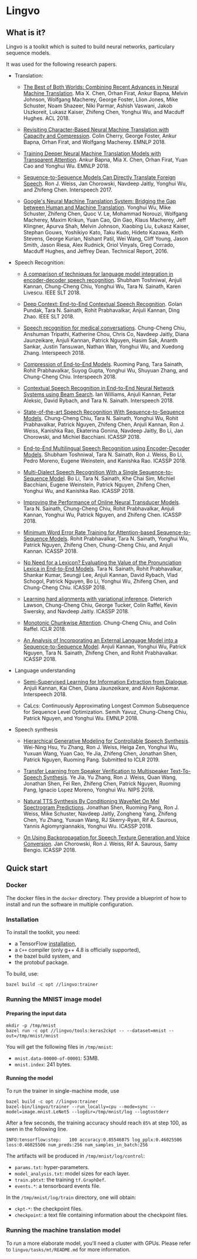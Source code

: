 # Lingvo

## What is it?

Lingvo is a toolkit which is suited to build neural networks, particulary
sequence models.

It was used for the following research papers.

*   Translation:

    *   [The Best of Both Worlds: Combining Recent Advances in Neural Machine
        Translation](http://aclweb.org/anthology/P18-1008). Mia X. Chen, Orhan
        Firat, Ankur Bapna, Melvin Johnson, Wolfgang Macherey, George Foster,
        Llion Jones, Mike Schuster, Noam Shazeer, Niki Parmar, Ashish Vaswani,
        Jakob Uszkoreit, Lukasz Kaiser, Zhifeng Chen, Yonghui Wu, and Macduff
        Hughes. ACL 2018.

    *   [Revisiting Character-Based Neural Machine Translation with Capacity and
        Compression](https://arxiv.org/abs/1808.09943). Colin Cherry, George
        Foster, Ankur Bapna, Orhan Firat, and Wolfgang Macherey. EMNLP 2018.

    *   [Training Deeper Neural Machine Translation Models with Transparent
        Attention](https://arxiv.org/abs/1808.07561). Ankur Bapna, Mia X. Chen,
        Orhan Firat, Yuan Cao and Yonghui Wu. EMNLP 2018.

    *   [Sequence-to-Sequence Models Can Directly Translate Foreign Speech](https://arxiv.org/abs/1703.08581).
        Ron J. Weiss, Jan Chorowski, Navdeep Jaitly, Yonghui Wu, and Zhifeng
        Chen. Interspeech 2017.

    *   [Google's Neural Machine Translation System: Bridging the Gap between
        Human and Machine Translation](https://arxiv.org/abs/1609.08144).
        Yonghui Wu, Mike Schuster, Zhifeng Chen, Quoc V. Le, Mohammad Norouzi,
        Wolfgang Macherey, Maxim Krikun, Yuan Cao, Qin Gao, Klaus Macherey, Jeff
        Klingner, Apurva Shah, Melvin Johnson, Xiaobing Liu, Łukasz Kaiser,
        Stephan Gouws, Yoshikiyo Kato, Taku Kudo, Hideto Kazawa, Keith Stevens,
        George Kurian, Nishant Patil, Wei Wang, Cliff Young, Jason Smith, Jason
        Riesa, Alex Rudnick, Oriol Vinyals, Greg Corrado, Macduff Hughes, and
        Jeffrey Dean. Technical Report, 2016.

*   Speech Recognition:

    *   [A comparison of techniques for language model integration in
        encoder-decoder speech
        recognition](https://arxiv.org/pdf/1807.10857.pdf). Shubham Toshniwal,
        Anjuli Kannan, Chung-Cheng Chiu, Yonghui Wu, Tara N. Sainath, Karen
        Livescu. IEEE SLT 2018.

    *   [Deep Context: End-to-End Contextual Speech Recognition](https://arxiv.org/pdf/1808.02480.pdf).
        Golan Pundak, Tara N. Sainath, Rohit Prabhavalkar, Anjuli Kannan, Ding
        Zhao. IEEE SLT 2018.

    *   [Speech recognition for medical conversations](https://arxiv.org/abs/1711.07274).
        Chung-Cheng Chiu, Anshuman Tripathi, Katherine Chou, Chris Co, Navdeep
        Jaitly, Diana Jaunzeikare, Anjuli Kannan, Patrick Nguyen, Hasim Sak,
        Ananth Sankar, Justin Tansuwan, Nathan Wan, Yonghui Wu, and Xuedong
        Zhang. Interspeech 2018.

    *   [Compression of End-to-End Models](https://www.isca-speech.org/archive/Interspeech_2018/abstracts/1025.html).
        Ruoming Pang, Tara Sainath, Rohit Prabhavalkar, Suyog Gupta, Yonghui Wu,
        Shuyuan Zhang, and Chung-Cheng Chiu. Interspeech 2018.

    *   [Contextual Speech Recognition in End-to-End Neural Network Systems
        using Beam
        Search](https://www.isca-speech.org/archive/Interspeech_2018/abstracts/2416.html).
        Ian Williams, Anjuli Kannan, Petar Aleksic, David Rybach, and Tara N.
        Sainath. Interspeech 2018.

    *   [State-of-the-art Speech Recognition With Sequence-to-Sequence Models](https://arxiv.org/abs/1712.01769).
        Chung-Cheng Chiu, Tara N. Sainath, Yonghui Wu, Rohit Prabhavalkar,
        Patrick Nguyen, Zhifeng Chen, Anjuli Kannan, Ron J. Weiss, Kanishka Rao,
        Ekaterina Gonina, Navdeep Jaitly, Bo Li, Jan Chorowski, and Michiel
        Bacchiani. ICASSP 2018.

    *   [End-to-End Multilingual Speech Recognition using Encoder-Decoder Models](https://arxiv.org/abs/1711.01694).
        Shubham Toshniwal, Tara N. Sainath, Ron J. Weiss, Bo Li, Pedro Moreno,
        Eugene Weinstein, and Kanishka Rao. ICASSP 2018.

    *   [Multi-Dialect Speech Recognition With a Single Sequence-to-Sequence
        Model](https://arxiv.org/abs/1712.01541). Bo Li, Tara N. Sainath, Khe
        Chai Sim, Michiel Bacchiani, Eugene Weinstein, Patrick Nguyen, Zhifeng
        Chen, Yonghui Wu, and Kanishka Rao. ICASSP 2018.

    *   [Improving the Performance of Online Neural Transducer Models](https://arxiv.org/abs/1712.01807).
        Tara N. Sainath, Chung-Cheng Chiu, Rohit Prabhavalkar, Anjuli Kannan,
        Yonghui Wu, Patrick Nguyen, and Zhifeng Chen. ICASSP 2018.

    *   [Minimum Word Error Rate Training for Attention-based
        Sequence-to-Sequence Models](https://arxiv.org/abs/1712.01818). Rohit
        Prabhavalkar, Tara N. Sainath, Yonghui Wu, Patrick Nguyen, Zhifeng Chen,
        Chung-Cheng Chiu, and Anjuli Kannan. ICASSP 2018.

    *   [No Need for a Lexicon? Evaluating the Value of the Pronunciation Lexica
        in End-to-End Models](https://arxiv.org/abs/1712.01864). Tara N.
        Sainath, Rohit Prabhavalkar, Shankar Kumar, Seungji Lee, Anjuli Kannan,
        David Rybach, Vlad Schogol, Patrick Nguyen, Bo Li, Yonghui Wu, Zhifeng
        Chen, and Chung-Cheng Chiu. ICASSP 2018.

    *   [Learning hard alignments with variational inference](https://arxiv.org/abs/1705.05524).
        Dieterich Lawson, Chung-Cheng Chiu, George Tucker, Colin Raffel, Kevin
        Swersky, and Navdeep Jaitly. ICASSP 2018.

    *   [Monotonic Chunkwise Attention](https://arxiv.org/abs/1712.05382).
        Chung-Cheng Chiu, and Colin Raffel. ICLR 2018.

    *   [An Analysis of Incorporating an External Language Model into a
        Sequence-to-Sequence Model](https://arxiv.org/abs/1712.01996). Anjuli
        Kannan, Yonghui Wu, Patrick Nguyen, Tara N. Sainath, Zhifeng Chen, and
        Rohit Prabhavalkar. ICASSP 2018.

*   Language understanding

    *   [Semi-Supervised Learning for Information Extraction from Dialogue](https://www.isca-speech.org/archive/Interspeech_2018/abstracts/1318.html).
        Anjuli Kannan, Kai Chen, Diana Jaunzeikare, and Alvin Rajkomar.
        Interspeech 2018.

    *   CaLcs: Continuously Approximating Longest Common Subsequence for
        Sequence Level Optimization. Semih Yavuz, Chung-Cheng Chiu, Patrick
        Nguyen, and Yonghui Wu. EMNLP 2018.

*   Speech synthesis

    *   [Hierarchical Generative Modeling for Controllable Speech Synthesis](https://arxiv.org/abs/1810.07217).
        Wei-Ning Hsu, Yu Zhang, Ron J. Weiss, Heiga Zen, Yonghui Wu, Yuxuan
        Wang, Yuan Cao, Ye Jia, Zhifeng Chen, Jonathan Shen, Patrick Nguyen,
        Ruoming Pang. Submitted to ICLR 2019.

    *   [Transfer Learning from Speaker Verification to Multispeaker
        Text-To-Speech Synthesis](https://arxiv.org/abs/1806.04558). Ye Jia, Yu
        Zhang, Ron J. Weiss, Quan Wang, Jonathan Shen, Fei Ren, Zhifeng Chen,
        Patrick Nguyen, Ruoming Pang, Ignacio Lopez Moreno, Yonghui Wu.
        NIPS 2018.

    *   [Natural TTS Synthesis By Conditioning WaveNet On Mel Spectrogram
        Predictions](https://arxiv.org/abs/1712.05884). Jonathan Shen, Ruoming
        Pang, Ron J. Weiss, Mike Schuster, Navdeep Jaitly, Zongheng Yang,
        Zhifeng Chen, Yu Zhang, Yuxuan Wang, RJ Skerry-Ryan, Rif A. Saurous,
        Yannis Agiomyrgiannakis, Yonghui Wu. ICASSP 2018.

    *   [On Using Backpropagation for Speech Texture Generation and Voice
        Conversion](https://arxiv.org/abs/1712.08363). Jan Chorowski, Ron J.
        Weiss, Rif A. Saurous, Samy Bengio. ICASSP 2018.

## Quick start

### Docker

The docker files in the `docker` directory. They provide a blueprint of how to
install and run the software in multiple configuration.

### Installation

To install the toolkit, you need:

*   a TensorFlow [installation](https://www.tensorflow.org/install/),
*   a `C++` compiler (only g++ 4.8 is officially supported),
*   the bazel build system, and
*   the protobuf package.

To build, use:

```shell
bazel build -c opt //lingvo:trainer
```

### Running the MNIST image model

#### Preparing the input data

```shell
mkdir -p /tmp/mnist
bazel run -c opt //lingvo/tools:keras2ckpt -- --dataset=mnist --out=/tmp/mnist/mnist
```

You will get the following files in `/tmp/mnist`:

*   `mnist.data-00000-of-00001`: 53MB.
*   `mnist.index`: 241 bytes.

#### Running the model

To run the trainer in single-machine mode, use

```shell
bazel build -c opt //lingvo:trainer
bazel-bin/lingvo/trainer --run_locally=cpu --mode=sync --model=image.mnist.LeNet5 --logdir=/tmp/mnist/log --logtostderr
```

After a few seconds, the training accuracy should reach `85%` at step 100, as
seen in the following line.

```
INFO:tensorflow:step:   100 accuracy:0.85546875 log_pplx:0.46025506 loss:0.46025506 num_preds:256 num_samples_in_batch:256
```

The artifacts will be produced in `/tmp/mnist/log/control`:

*   `params.txt`: hyper-parameters.
*   `model_analysis.txt`: model sizes for each layer.
*   `train.pbtxt`: the training `tf.GraphDef`.
*   `events.*`: a tensorboard events file.

In the `/tmp/mnist/log/train` directory, one will obtain:

*   `ckpt-*`: the checkpoint files.
*   `checkpoint`: a text file containing information about the checkpoint files.

### Running the machine translation model

To run a more elaborate model, you'll need a cluster with GPUs. Please refer to
`lingvo/tasks/mt/README.md` for more information.

